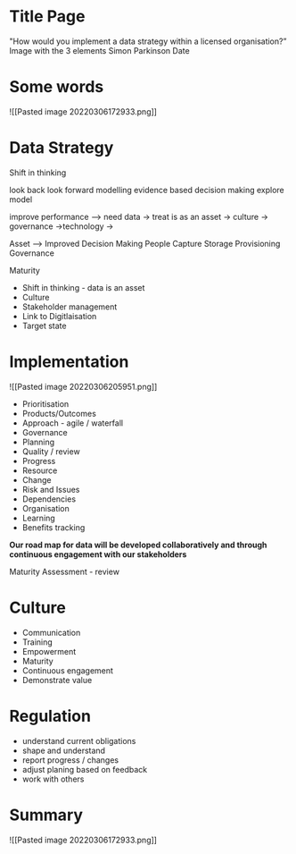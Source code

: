 
# Title Page
"How would you implement a data strategy within a licensed organisation?”
Image with the 3 elements
Simon Parkinson
Date

# Some words
![[Pasted image 20220306172933.png]]


# Data Strategy









Shift in thinking

look back
look forward
modelling
evidence based decision making
explore model

improve performance  --> need data  -> treat is as an asset -> culture
-> governance
->technology
->

Asset  --> Improved Decision Making
People
Capture 
Storage
Provisioning
Governance

Maturity
* Shift in thinking - data is an asset
* Culture
* Stakeholder management
*  Link to Digitlaisation 
* Target state
	

# Implementation

![[Pasted image 20220306205951.png]]
* Prioritisation
* Products/Outcomes
* Approach - agile / waterfall
* Governance
* Planning
* Quality / review
* Progress
* Resource  
* Change
* Risk and Issues
* Dependencies
* Organisation
* Learning
* Benefits tracking 

**Our road map for data will be developed collaboratively and through continuous engagement with our stakeholders**

Maturity Assessment - review 

# Culture
* Communication
* Training
* Empowerment
* Maturity
* Continuous engagement
* Demonstrate value

# Regulation
* understand current obligations
* shape and understand
* report progress / changes
* adjust planing based on feedback	
* work with others


# Summary
![[Pasted image 20220306172933.png]]